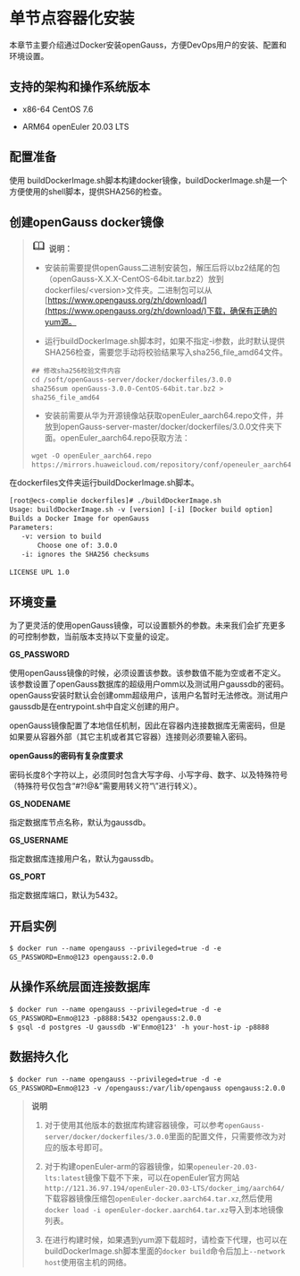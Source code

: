 # 单节点容器化安装

本章节主要介绍通过Docker安装openGauss，方便DevOps用户的安装、配置和环境设置。

## 支持的架构和操作系统版本<a name="zh-cn_topic_0283136491_section1017214481014"></a>

-   x86-64 CentOS 7.6

-   ARM64 openEuler 20.03 LTS

## 配置准备<a name="zh-cn_topic_0283136491_section260555142417"></a>

使用 buildDockerImage.sh脚本构建docker镜像，buildDockerImage.sh是一个方便使用的shell脚本，提供SHA256的检查。

## 创建openGauss docker镜像<a name="zh-cn_topic_0283136491_section159607494319"></a>

>![](public_sys-resources/icon-note.png) **说明：** 
>
>-   安装前需要提供openGauss二进制安装包，解压后将以bz2结尾的包（openGauss-X.X.X-CentOS-64bit.tar.bz2）放到 dockerfiles/<version\>文件夹。二进制包可以从  [https://www.opengauss.org/zh/download/](https://www.opengauss.org/zh/download/)下载，确保有正确的yum源。
>
>-   运行buildDockerImage.sh脚本时，如果不指定-i参数，此时默认提供SHA256检查，需要您手动将校验结果写入sha256\_file\_amd64文件。
>   ```
>   ## 修改sha256校验文件内容
>   cd /soft/openGauss-server/docker/dockerfiles/3.0.0
>   sha256sum openGauss-3.0.0-CentOS-64bit.tar.bz2 > sha256_file_amd64 
>   ```
>
>-   安装前需要从华为开源镜像站获取openEuler\_aarch64.repo文件，并放到openGauss-server-master/docker/dockerfiles/3.0.0文件夹下面。openEuler\_aarch64.repo获取方法：
>   ```
>   wget -O openEuler_aarch64.repo https://mirrors.huaweicloud.com/repository/conf/openeuler_aarch64.repo
>   
>   ```

在dockerfiles文件夹运行buildDockerImage.sh脚本。

```
[root@ecs-complie dockerfiles]# ./buildDockerImage.sh
Usage: buildDockerImage.sh -v [version] [-i] [Docker build option]
Builds a Docker Image for openGauss
Parameters:
   -v: version to build
       Choose one of: 3.0.0
   -i: ignores the SHA256 checksums

LICENSE UPL 1.0
```

## 环境变量<a name="zh-cn_topic_0283136491_section14764166174816"></a>

为了更灵活的使用openGauss镜像，可以设置额外的参数。未来我们会扩充更多的可控制参数，当前版本支持以下变量的设定。

**GS\_PASSWORD**

使用openGauss镜像的时候，必须设置该参数。该参数值不能为空或者不定义。该参数设置了openGauss数据库的超级用户omm以及测试用户gaussdb的密码。openGauss安装时默认会创建omm超级用户，该用户名暂时无法修改。测试用户gaussdb是在entrypoint.sh中自定义创建的用户。

openGauss镜像配置了本地信任机制，因此在容器内连接数据库无需密码，但是如果要从容器外部（其它主机或者其它容器）连接则必须要输入密码。

**openGauss的密码有复杂度要求**

密码长度8个字符以上，必须同时包含大写字母、小写字母、数字、以及特殊符号（特殊符号仅包含“\#?!@$%^&\*-”，并且“!$&”需要用转义符“\\”进行转义）。

**GS\_NODENAME**

指定数据库节点名称，默认为gaussdb。

**GS\_USERNAME**

指定数据库连接用户名，默认为gaussdb。

**GS\_PORT**

指定数据库端口，默认为5432。

## 开启实例<a name="zh-cn_topic_0283136491_section148176206211"></a>

```
$ docker run --name opengauss --privileged=true -d -e GS_PASSWORD=Enmo@123 opengauss:2.0.0
```

## 从操作系统层面连接数据库<a name="zh-cn_topic_0283136491_section53753141964"></a>

```
$ docker run --name opengauss --privileged=true -d -e GS_PASSWORD=Enmo@123 -p8888:5432 opengauss:2.0.0
$ gsql -d postgres -U gaussdb -W'Enmo@123' -h your-host-ip -p8888
```

## 数据持久化<a name="zh-cn_topic_0283136491_section973016196416"></a>

```
$ docker run --name opengauss --privileged=true -d -e GS_PASSWORD=Enmo@123 -v /opengauss:/var/lib/opengauss opengauss:2.0.0
```

>**说明**
>
>1. 对于使用其他版本的数据库构建容器镜像，可以参考`openGauss-server/docker/dockerfiles/3.0.0`里面的配置文件，只需要修改为对应的版本号即可。
>
>2. 对于构建openEuler-arm的容器镜像，如果`openeuler-20.03-lts:latest`镜像下载不下来，可以在openEuler官方网站`http://121.36.97.194/openEuler-20.03-LTS/docker_img/aarch64/`下载容器镜像压缩包`openEuler-docker.aarch64.tar.xz`,然后使用`docker load -i openEuler-docker.aarch64.tar.xz`导入到本地镜像列表。
>
>3. 在进行构建时候，如果遇到yum源下载超时，请检查下代理，也可以在buildDockerImage.sh脚本里面的`docker build`命令后加上`--network host`使用宿主机的网络。